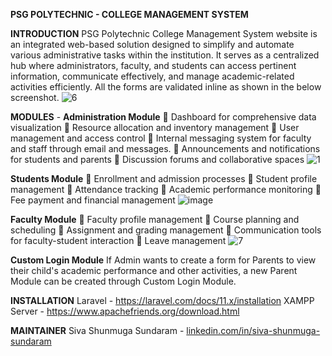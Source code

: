 **PSG POLYTECHNIC - COLLEGE MANAGEMENT SYSTEM**

**INTRODUCTION**
PSG Polytechnic College Management System website is an integrated web-based solution designed to simplify and automate various administrative tasks within the institution. It serves as a centralized hub where administrators, faculty, and students can access pertinent information, communicate effectively, and manage academic-related activities efficiently. All the forms are validated inline as shown in the below screenshot.
![6](https://github.com/code-phenix/PSG_PolyTech_CMS/assets/55018311/4af27272-f03a-4112-900b-0962da84f73f)



**MODULES** - 
**Administration Module**
  	Dashboard for comprehensive data visualization
  	Resource allocation and inventory management
  	User management and access control
  	Internal messaging system for faculty and staff through email and messages.
  	Announcements and notifications for students and parents
  	Discussion forums and collaborative spaces
![1](https://github.com/code-phenix/PSG_PolyTech_CMS/assets/55018311/43923790-4be7-44ed-97ab-789b892c7fa9)


**Students Module**
  	Enrollment and admission processes
  	Student profile management
  	Attendance tracking
  	Academic performance monitoring
  	Fee payment and financial management
![image](https://github.com/code-phenix/PSG_PolyTech_CMS/assets/55018311/ccd2e172-29eb-4faa-8411-ef33a9cf238d)



**Faculty Module**
  	Faculty profile management
  	Course planning and scheduling
  	Assignment and grading management
  	Communication tools for faculty-student interaction
  	Leave management
![7](https://github.com/code-phenix/PSG_PolyTech_CMS/assets/55018311/fc3a2091-846c-4530-b95c-a2b7b07022c5)



**Custom Login Module**
  If Admin wants to create a form for Parents to view their child's academic performance and other activities, a new Parent Module can be created through Custom Login Module.

**INSTALLATION**
  Laravel - https://laravel.com/docs/11.x/installation
  XAMPP Server - https://www.apachefriends.org/download.html

**MAINTAINER**
  Siva Shunmuga Sundaram - [linkedin.com/in/siva-shunmuga-sundaram](https://www.linkedin.com/in/siva-shunmuga-sundaram/)
